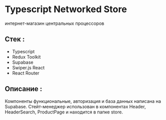 # Typescript Networked Store

интернет-магазин центральных процессоров

## Стек :

- Typescript
- Redux Toolkit
- Supabase
- Swiper.js React
- React Router

## Описание :

Компоненты функциональные,
авторизация и база данных написана на Supabase.
Стейт-менеджер использован в компонентах Header, HeaderSearch, ProductPage
и находится в папке store.
